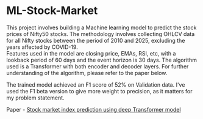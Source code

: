 ﻿# ML-Stock-Market
This project involves building a Machine learning model to predict the stock prices of Nifty50 stocks. The methodology involves collecting OHLCV data for all Nifty stocks between the period of 2010 and 2025, excluding the years affected by COVID-19.\
Features used in the model are closing price, EMAs, RSI, etc, with a lookback period of 60 days and the event horizon is 30 days. The algorithm used is a Transformer with both encoder and decoder layers. For further understanding of the algorithm, please refer to the paper below.

The trained model achieved an F1 score of 52% on Validation data. I've used the F1 beta version to give more weight to precision, as it matters for my problem statement.

Paper - [Stock market index prediction using deep Transformer model](https://www.sciencedirect.com/journal/expert-systems-with-applications)





